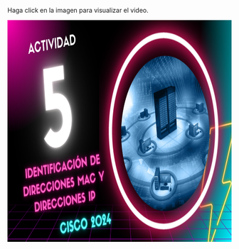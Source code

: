 Haga click en la imagen para visualizar el video.

<a href="https://drive.google.com/file/d/1fjQcdSgdK3KgfhVt8XoVggnwJ5nZZahy/view?usp=sharing">
    <img src="https://github.com/Marlith08/CDR_GRUPO_4/blob/main/Actividades/Actividad_5/MINIATURA_ACTIVIDAD_5.png" alt="Thumbnail" width="830" height="500">
</a>
